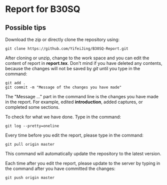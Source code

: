 # Report for B30SQ

## Possible tips
Download the zip or directly clone the repository using:

```git clone https://github.com/YifeiJing/B30SQ-Report.git```

After cloning or unzip, change to the work space and you can edit the content of report in **report.tex**. Don't mind if you have deleted any contents, because the changes will not be saved by *git* until you type in the command:

```
git add .
git commit -m "Message of the changes you have made"
```

The "Message ..." part in the command line is the changes you have made in the report. For example, edited **introduction**, added captures, or completed some sections.

To check for what we have done. Type in the command:

```git log --pretty=oneline```

Every time before you edit the report, please type in the command:

```git pull origin master```

This command will automatically update the repository to the latest version.

Each time after you edit the report, please update to the server by typing in the command after you have committed the changes:

```git push origin master```